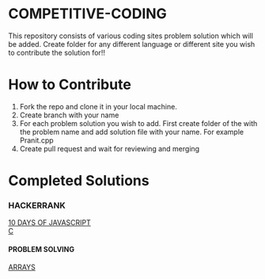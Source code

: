 # COMPETITIVE-CODING
This repository consists of various coding sites problem solution which will be added. 
Create folder for any different language or different site you wish to contribute the solution for!!
# How to Contribute
1. Fork the repo and clone it in your local machine. 
2. Create branch with your name 
3. For each problem solution you wish to add. First create folder of the with the problem name and add solution file with your name. For example Pranit.cpp
4. Create pull request and wait for reviewing and merging 


# Completed Solutions 
<h3> HACKERRANK </h3>
<a href="https://github.com/Pranit5895/COMPETITIVE-CODING/tree/master/Hackerrank/10-days-of-JS"target="_blank"> 10 DAYS OF JAVASCRIPT </a> <br>
<a href="https://github.com/Pranit5895/COMPETITIVE-CODING/tree/master/Hackerrank/C"target="_blank"> C </a> <br>




<h4> PROBLEM SOLVING </h4>
<a href="https://github.com/Pranit5895/COMPETITIVE-CODING/tree/master/Hackerrank/Problem-Solving/Arrays"target="_blank"> ARRAYS </a>

